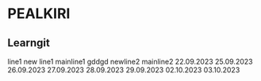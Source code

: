# PEALKIRI
## Learngit
line1
new line1
mainline1
gddgd
newline2
mainline2
22.09.2023
25.09.2023
26.09.2023 
27.09.2023
28.09.2023 
29.09.2023
02.10.2023
03.10.2023

